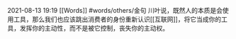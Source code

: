 2021-08-13  19:19
[[Words]]
#words/others/金句
川叶说，既然人的本质是会使用工具，那么我们也应该跳出消费者的身份重新认识[[互联网]]，将它当成你的工具，发挥你的主动性，而不是被它控制，丧失你的主动权。 